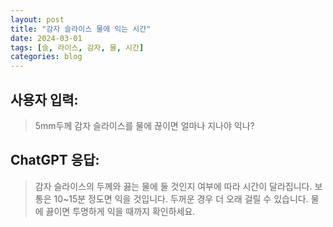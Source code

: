 ```yaml
---
layout: post
title: "감자 슬라이스 물에 익는 시간"
date: 2024-03-01
tags: [슬, 라이스, 감자, 물, 시간]
categories: blog
---
```


## 사용자 입력:
> 5mm두께 감자 슬라이스를 물에 끊이면 얼마나 지나야 익나?

## ChatGPT 응답:
> 감자 슬라이스의 두께와 끓는 물에 둘 것인지 여부에 따라 시간이 달라집니다. 보통은 10~15분 정도면 익을 것입니다. 두꺼운 경우 더 오래 걸릴 수 있습니다. 물에 끓이면 투명하게 익을 때까지 확인하세요.

